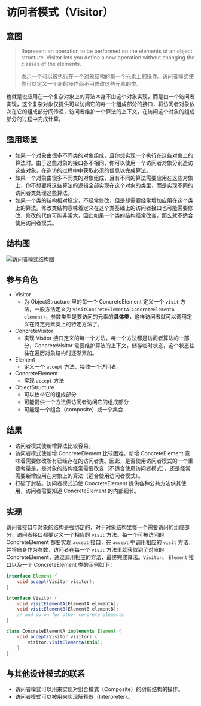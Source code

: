 # 访问者模式（Visitor）

## 意图

> Represent an operation to be performed on the elements of an object structure. Visitor lets you define a new operation without changing the classes of the elements.
>
> 表示一个可以被执行在一个对象结构的每一个元素上的操作。访问者模式使你可以定义一个新的操作而不用修改这些元素的类。

也就是说应用在一个复杂对象上的算法本身不由这个对象实现，而是由一个访问者实现，这个复杂对象仅提供可以访问它的每一个组成部分的接口，将访问者对象依次在它的组成部分间传递，访问者维护一个算法的上下文，在访问这个对象的组成部分的过程中完成计算。

## 适用场景

- 如果一个对象由很多不同类的对象组成，且你想实现一个执行在这些对象上的算法时。由于这些对象的接口各不相同，你可以使用一个访问者对象分别造访这些对象，在造访的过程中中获取必须的信息以完成算法。
- 如果一个对象由很多不同类的对象组成，且有不同的算法需要应用在这些对象上，你不想要将这些算法的逻辑全部实现在这个对象的类里，而是实现不同的访问者类处理这些算法。
- 如果一个类的结构相对稳定，不经常修改，但是却需要经常增加应用在这个类上的算法。修改类结构意味着定义在这个类基础上的访问者接口也可能需要修改，修改的代价可能非常大，因此如果一个类的结构经常改变，那么就不适合使用访问者模式。

## 结构图

![访问者模式结构图](https://youdu-markdown.oss-cn-shanghai.aliyuncs.com/20191206224330.png)


## 参与角色

- Visitor
  - 为 ObjectStructure 里的每一个 ConcreteElement 定义一个 `visit` 方法，一般方法定义为 `visitConcreteElementA(ConcreteElementA element)`，参数类型是要访问的元素的**具体类**，这样访问者就可以调用定义在特定元素类上的特定方法了。
- ConcreteVisitor
  - 实现 Visitor 接口定义的每一个方法。每一个方法都是访问者算法的一部分，ConcreteVisitor 需要维护算法的上下文，储存临时状态，这个状态往往在遍历对象结构时逐渐累加。
- Element
  - 定义一个 `accept` 方法，接收一个访问者。
- ConcreteElement
  - 实现 `accept` 方法
- ObjectStructure
  - 可以枚举它的组成部分
  - 可能提供一个方法供访问者访问它的组成部分
  - 可能是一个组合（composite）或一个集合

## 结果

- 访问者模式使新增算法比较容易。
- 访问者模式使新增 ConcreteElement 比较困难。新增 ConcreteElement 意味着需要修改所有已经存在的访问者类。因此，是否使用访问者模式的一个重要考量是，是对象的结构经常需要改变（不适合使用访问者模式），还是经常需要新增应用在对象上的算法（适合使用访问者模式）。
- 打破了封装。访问者模式迫使 ConcreteElement 提供各种公共方法供其使用，访问者需要知道 ConcreteElement 的内部细节。

## 实现

访问者接口与对象的结构是强绑定的，对于对象结构里每一个需要访问的组成部分，访问者接口都要定义一个相应的 `visit` 方法。每一个可被访问的 ConcreteElement 都要实现 `accept` 接口，在 `accept` 中调用相应的 `visit` 方法，并将自身作为参数，访问者在每一个 `visit` 方法里就获取到了对应的 ConcreteElement，通过调用相应的方法，最终完成算法。`Visitor`、 `Element` 接口以及一个 ConcreteElement 类的示例如下：

```java
interface Element {
    void accept(Visitor visitor);
}
```

```java
interface Visitor {
    void visitElementA(ElementA elementA);
    void visitElementB(ElementB elementB);
    // and so on for other concrete elements
}
```

```java
class ConcreteElementA implements Element {
    void accept(Visitor visitor) {
        visitor.visitElementA(this);
    }
}
```

## 与其他设计模式的联系

- 访问者模式可以用来实现对组合模式（Composite）的树形结构的操作。
- 访问者模式可以被用来实现解释器（Interpreter）。